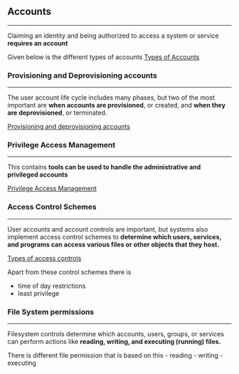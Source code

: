 ## Accounts
---
Claiming an identity and being authorized to access a system or service **requires an account**

Given below is the different types of accounts 
[Types of Accounts](../concepts/Types%20of%20Accounts.md)

### Provisioning and Deprovisioning accounts 
---
The user account life cycle includes many phases, but two of the most important are **when accounts are provisioned**, or created, and **when they are deprovisioned**, or terminated.

[Provisioning and deprovisioning accounts](../concepts/Provisioning%20and%20deprovisioning%20accounts.md)


### Privilege Access Management 
---
This contains **tools can be used to handle the administrative and privileged accounts**

[Privilege Access Management](../concepts/Privilege%20Access%20Management.md)

### Access Control Schemes 
---
User accounts and account controls are important, but systems also implement access control schemes to **determine which users, services, and programs can access various files or other objects that they host.**

[Types of access controls](../concepts/Types%20of%20access%20controls.md)

Apart from these control schemes there is 
- time of day restrictions
- least privilege


### File System permissions 
---
Filesystem controls determine which accounts, users, groups, or services can
perform actions like **reading, writing, and executing (running) files.**

There is different file permission that is based on this 
	- reading 
	- writing 
	- executing 
